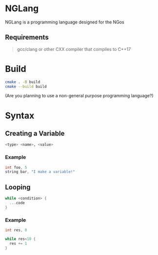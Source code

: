 # NGLang
NGLang is a programming language designed for the NGos

## Requirements
> gcc/clang or other CXX compiler that compiles to C++17

# Build
```sh
cmake . -B build
cmake --build build
```
(Are you planning to use a non-general purpose programming language?)

# Syntax

## Creating a Variable
```sh
<type> <name>, <value>
```
### Example
```c
int foo, 5
string bar, "I make a variable!"
```
## Looping
```c
while <condition> {
  ...code
}
```
### Example
```c
int res, 0

while res<10 {
  res += 1
}
```
